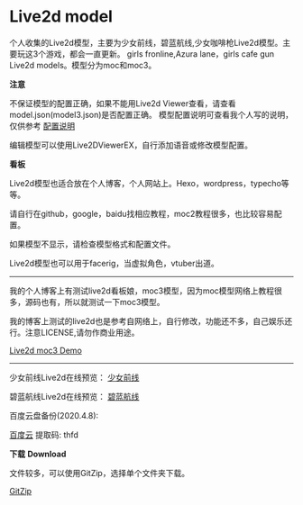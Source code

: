 # Live2d model

个人收集的Live2d模型，主要为少女前线，碧蓝航线,少女咖啡枪Live2d模型。主要玩这3个游戏，都会一直更新。
girls fronline,Azura lane，girls cafe gun Live2d models。模型分为moc和moc3。


**注意**


不保证模型的配置正确，如果不能用Live2d Viewer查看，请查看model.json(model3.json)是否配置正确。
模型配置说明可查看我个人写的说明，仅供参考
[配置说明](https://eikanya.github.io/post/live2d%E9%85%8D%E7%BD%AE/)


编辑模型可以使用Live2DViewerEX，自行添加语音或修改模型配置。


**看板**


Live2d模型也适合放在个人博客，个人网站上。Hexo，wordpress，typecho等等。 
 
请自行在github，google，baidu找相应教程，moc2教程很多，也比较容易配置。 

如果模型不显示，请检查模型格式和配置文件。 

Live2d模型也可以用于facerig，当虚拟角色，vtuber出道。  
  
- - -

我的个人博客上有测试live2d看板娘，moc3模型，因为moc模型网络上教程很多，源码也有，所以就测试一下moc3模型。  

我的博客上测试的live2d也是参考自网络上，自行修改，功能还不多，自己娱乐还行。注意LICENSE,请勿作商业用途。

[Live2d moc3 Demo](https://eikanya.github.io/link/)

- - -
少女前线Live2d在线预览：
[少女前线](http://gfl.zzzzz.kr/dolls.php?lang=ja)

碧蓝航线Live2d在线预览：
[碧蓝航线](https://l2d.alg-wiki.com/)

百度云盘备份(2020.4.8):

[百度云](https://pan.baidu.com/s/1iuuMYtAn-C8Wy49ScCl5Xw) 提取码: thfd  


**下载** **Download**

文件较多，可以使用GitZip，选择单个文件夹下载。
  
[GitZip](https://gitzip.org/)

